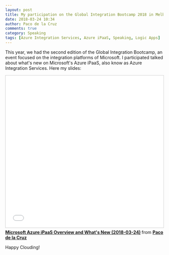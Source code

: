```yaml
---
layout: post
title: My participation on the Global Integration Bootcamp 2018 in Melbourne
date: 2018-03-24 10:34
author: Paco de la Cruz
comments: true
category: Speaking
tags: [Azure Integration Services, Azure iPaaS, Speaking, Logic Apps]
---
```

This year, we had the second edition of the Global Integration Bootcamp, an event focused on the integration platforms of Microsoft. I participated talked about what's new on Microsoft's Azure iPaaS, also know as Azure Integration Services. Here my slides:

<iframe src="//www.slideshare.net/slideshow/embed_code/key/kUZCC5CoVADtbU" width="595" height="485" frameborder="0" marginwidth="0" marginheight="0" scrolling="no" style="border:1px solid #CCC; border-width:1px; margin-bottom:5px; max-width: 100%;" allowfullscreen> </iframe> <div style="margin-bottom:5px"> <strong> <a href="//www.slideshare.net/pacodelac/microsoft-azure-ipaas-overview-and-whats-new-gib-2018" title="Microsoft Azure iPaaS Overview and What&#x27;s New (2018-03-24)" target="_blank">Microsoft Azure iPaaS Overview and What&#x27;s New (2018-03-24)</a> </strong> from <strong><a href="https://www.slideshare.net/pacodelac" target="_blank">Paco de la Cruz</a></strong> </div>

Happy Clouding!
